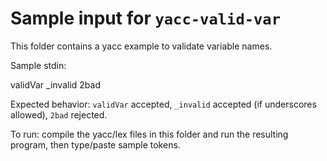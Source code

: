 # Sample input for `yacc-valid-var`

This folder contains a yacc example to validate variable names.

Sample stdin:

validVar
_invalid
2bad

Expected behavior: `validVar` accepted, `_invalid` accepted (if underscores allowed), `2bad` rejected.

To run: compile the yacc/lex files in this folder and run the resulting program, then type/paste sample tokens.
